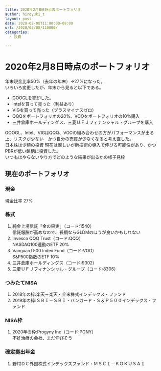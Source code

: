 ```yaml
---
title: 2020年2月8日時点のポートフォリオ
author: hiroyuki_t
layout: post
date: 2020-02-08T11:00:00+09:00
url: /2020/02/08/110000/
categories:
  - 投資

---
```


# 2020年2月8日時点のポートフォリオ
年末現金比率50%（去年の年末）→27%になった。  
いろいろ変更したが、年末から見ると以下である。

- GOOGLを売却した。  
- Intelを買って売った（利益あり）
- VIGを買って売った（プラスマイナスゼロ）
- QQQをポートフォリオの20%、VOOをポートフォリオの10%購入
- 三井倉庫ホールディングス、三菱ＵＦＪフィナンシャル・グループを購入

GOOGL、Intel、VIGはQQQ、VOOの組み合わせの方がパフォーマンスが出る上、リスクが少ない　かつ自分の売買が少なくなると考え直した。  
日本株は少額の投資 現在は厳しいが新技術の導入で伸びる可能性があり、かつ　PBRが低い銘柄に投資した。  
いつもはやらないやり方でどのような結果が出るかの様子見枠

## 現在のポートフォリオ

### 現金
現金比率 27%

### 株式
1. 純金上場信託「金の果実」（コード:1540）  
信託報酬が高めなので、長期ならGLDMのほうが良いかもしれない
1. Invesco QQQ Trust（コード:QQQ）  
NASDAQ100連動のETF 20%
1. Vanguard 500 Index Fund（コード:VOO）  
S&P500指数のETF 10%
1. 三井倉庫ホールディングス（コード:9302）  
1. 三菱ＵＦＪフィナンシャル・グループ（コード:8306）  


### つみたてNISA
1. 2018年の枠:楽天－楽天・全米株式インデックス・ファンド
1. 2019年の枠:ＳＢＩ－ＳＢＩ・バンガード・Ｓ＆Ｐ５００インデックス・ファンド

### NISA枠
1. 2020年の枠:Progyny Inc（コード:PGNY）  
不妊治療の会社、まだ伸びそう

### 確定拠出年金
1. 野村ＤＣ外国株式インデックスファンド・ＭＳＣＩ－ＫＯＫＵＳＡＩ

